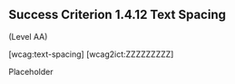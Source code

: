 ## Success Criterion 1.4.12 Text Spacing

(Level AA)

[wcag:text-spacing]
[wcag2ict:ZZZZZZZZZ]

Placeholder
